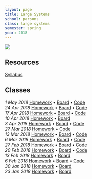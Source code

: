 ```yaml
---
layout: page
title: Large Systems
school: parsons
class: large systems
semester: spring
year: 2018
---
```


![](internet.gif)

## Resources

[Syllabus](PGTE_5566_A_NASSER_SP18.pdf)

## Classes
*1 May 2018* [Homework](week-14/homework) &bull;
             [Board](https://cdn.rawgit.com/nasser/3092165bde8c83c610416bd21810b38c/raw/2b97952564be90e0e10fabdd81d1df4a2e3d1973/hardware2.svg) &bull;
             [Code](https://gist.github.com/nasser/ac726dc14fe39db14a0c27586aed4b92)  
*24 Apr 2018* [Homework](week-13/homework) &bull;
              [Board](https://cdn.rawgit.com/nasser/7ca2caa338f8daf1835c1ad223bec646/raw/8cc324ab2dc40d50e0b311f844dff3381b21be0a/hardware.svg) &bull;
              [Code](https://gist.github.com/nasser/c4b11cd4566cdbfa60457e0e12c61017)  
*17 Apr 2018* [Homework](week-12/homework) &bull;
              [Board](https://cdn.rawgit.com/nasser/5ceb2d4adc7703745fa7200950664303/raw/socketio.svg) &bull;
              [Code](https://gist.github.com/nasser/19b47448ca8e658ddbd9c2fb8d55520a)  
*10 Apr 2018* [Homework](week-11/homework) &bull;
              [Board](https://cdn.rawgit.com/nasser/52bbb62d06eed725b7c948ee1bc0ddbd/raw/deploying.svg)  
*3 Apr 2018* [Homework](week-10/homework) &bull;
             [Board](https://cdn.rawgit.com/nasser/8e28bab5f859bf7dc3425a554dae245d/raw/cloud.svg) &bull;
             [Code](https://gist.github.com/nasser/112593601763a7edff8b5e229d41c595)  
*27 Mar 2018* [Homework](week-9/homework) &bull;
              [Code](https://github.com/nasser/large-systems-2018-midterm-demo)  
*13 Mar 2018* [Homework](week-8/homework) &bull;
              [Board](https://cdn.rawgit.com/nasser/beb22392f56b72073165f89793bac235/raw/electron.svg) &bull;
              [Code](https://gist.github.com/nasser/395510e906192f8ba27c078d7ed95f37)  
*6 Mar 2018* [Homework](week-7/homework) &bull;
             [Board](https://cdn.rawgit.com/nasser/35c3dc1d119db056cd3acc65aa5c7396/raw/local-networks.svg) &bull;
             [Code](https://gist.github.com/nasser/395510e906192f8ba27c078d7ed95f37)  
*27 Feb 2018* [Homework](week-6/homework) &bull;
              [Board](https://cdn.rawgit.com/nasser/de1af30c1be90998079a532a9238d3c3/raw/node-sockets.svg) &bull;
              [Code](https://gist.github.com/nasser/71fa7bee711278954ba37634ee79d3b6)  
*20 Feb 2018* [Homework](week-5/homework) &bull;
              [Board](https://cdn.rawgit.com/nasser/65c191d8eae2689a280f864cd67b1b0c/raw/javascript.svg) &bull;
              [Code](https://gist.github.com/nasser/2eee57270ba282c67158803f61bc8e34)  
*13 Feb 2018* [Homework](week-4/homework) &bull;
              [Board](https://cdn.rawgit.com/nasser/ad4b0038d366010beacedc263b75ab1b/raw/apis.svg)  
*6 Feb 2018* [Homework](week-3/homework) &bull;
             [Board](https://cdn.rawgit.com/nasser/a04c7479b733b6a4b107879d42419aaa/raw/serialization.svg) &bull;
             [Code](https://gist.github.com/nasser/5eba676b2e3bf23198009b3529524587)  
*30 Jan 2018* [Homework](week-2/homework) &bull;
              [Board](https://cdn.rawgit.com/nasser/0c33f9688064e6bf0959e3e1eed5e642/raw/internet.svg)  
*23 Jan 2018* [Homework](week-1/homework) &bull;
              [Board](https://cdn.rawgit.com/nasser/6451598807a7e7da13426b51a9840354/raw/large-systems-intro.svg)

